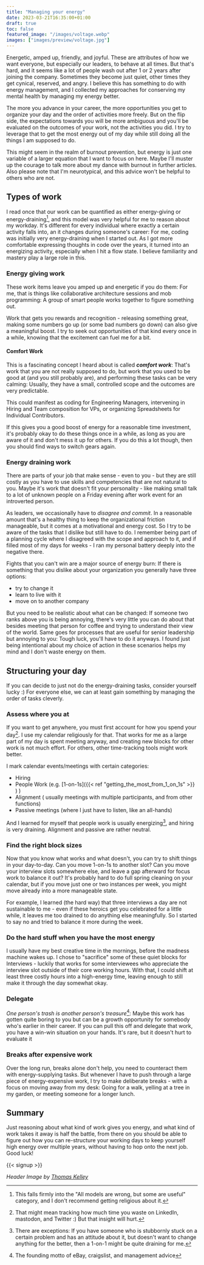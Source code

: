 ```yaml
---
title: "Managing your energy"
date: 2023-03-21T16:35:00+01:00
draft: true
toc: false
featured_image: "/images/voltage.webp"
images: ["images/preview/voltage.jpg"]
---
```


Energetic, amped up, friendly, and joyful. These are attributes of how we want everyone, but especially our leaders, to behave at all times. But that's hard, and it seems like a lot of people wash out after 1 or 2 years after joining the company. Sometimes they become just quiet, other times they get cynical, reserved, and angry. I believe this has something to do with energy management, and I collected my approaches for conserving my mental health by managing my energy better.

The more you advance in your career, the more opportunities you get to organize your day and the order of activities more freely. But on the flip side, the expectations towards you will be more ambiguous and you'll be evaluated on the outcomes of your work, not the activities you did. I try to leverage that to get the most energy out of my day while still doing all the things I am supposed to do. 

This might seem in the realm of burnout prevention, but energy is just one variable of a larger equation that I want to focus on here. Maybe I'll muster up the courage to talk more about my dance with burnout in further articles. Also please note that I'm neurotypical, and this advice won't be helpful to others who are not. 

## Types of work

I read once that our work can be quantified as either energy-giving or energy-draining[^3], and this model was very helpful for me to reason about my workday. It's different for every individual where exactly a certain activity falls into, an it changes during someone's career: For me, coding was initially very energy-draining when I started out. As I got more comfortable expressing thoughts in code over the years, it turned into an energizing activity, especially when I hit a flow state. I believe familiarity and mastery play a large role in this.

### Energy giving work 

These work items leave you amped up and energetic if you do them: For me, that is things like collaborative architecture sessions and mob programming: A group of smart people works together to figure something out. 

Work that gets you rewards and recognition - releasing something great, making some numbers go up (or some bad numbers go down) can also give a meaningful boost. I try to seek out opportunities of that kind every once in a while, knowing that the excitement can fuel me for a bit.

#### Comfort Work

This is a fascinating concept I heard about is called ***comfort work***: That's work that you are not really supposed to do, but work that you used to be good at (and you still probably are), and performing these tasks can be very calming: Usually, they have a small, controlled scope and the outcomes are very predictable. 

This could manifest as coding for Engineering Managers, intervening in Hiring and Team composition for VPs, or organizing Spreadsheets for Individual Contributors.

If this gives you a good boost of energy for a reasonable time investment, it's probably okay to do these things once in a while, as long as you are aware of it and don't mess it up for others. If you do this a lot though, then you should find ways to switch gears again. 

### Energy draining work

There are parts of your job that make sense - even to you - but they are still costly as you have to use skills and competencies that are not natural to you. Maybe it's work that doesn't fit your personality - like making small talk to a lot of unknown people on a Friday evening after work event for an introverted person. 

As leaders, we occasionally have to _disagree and commit_. In a reasonable amount that's a healthy thing to keep the organizational friction manageable, but it comes at a motivational and energy cost. So I try to be aware of the tasks that I dislike but still have to do. I remember being part of a planning cycle where I disagreed with the scope and approach to it, and if filled most of my days for weeks - I ran my personal battery deeply into the negative there.

Fights that you can't win are a major source of energy burn: If there is something that you dislike about your organization you generally have three options: 
* try to change it
* learn to live with it
* move on to another company

But you need to be realistic about what can be changed: If someone two ranks above you is being annoying, there's very little you can do about that besides meeting that person for coffee and trying to understand their view of the world. Same goes for processes that are useful for senior leadership but annoying to you: Tough luck, you'll have to do it anyways. I found just being intentional about my choice of action in these scenarios helps my mind and I don't waste energy on them. 

## Structuring your day

If you can decide to just not do the energy-draining tasks, consider yourself lucky :) For everyone else, we can at least gain something by managing the order of tasks cleverly. 

### Assess where you at

If you want to get anywhere, you must first account for how you spend your day[^1]. I use my calendar religiously for that. That works for me as a large part of my day is spent meeting anyway, and creating new blocks for other work is not much effort. For others, other time-tracking tools might work better. 

I mark calendar events/meetings with certain categories:
* Hiring
* People Work (e.g. [1-on-1s]({{< ref "getting_the_most_from_1_on_1s" >}} ) )
* Alignment ( usually meetings with multiple participants, and from other functions)
* Passive meetings (where I just have to listen, like an all-hands)

And I learned for myself that people work is usually energizing[^2], and hiring is very draining. Alignment and passive are rather neutral.

### Find the right block sizes

Now that you know what works and what doesn't, you can try to shift things in your day-to-day. Can you move 1-on-1s to another slot? Can you move your interview slots somewhere else, and leave a gap afterward for focus work to balance it out? It's probably hard to do full spring cleaning on your calendar, but if you move just one or two instances per week, you might move already into a more manageable state.

For example, I learned (the hard way) that three interviews a day are not sustainable to me - even if these heroics get you celebrated for a little while, it leaves me too drained to do anything else meaningfully. So I started to say no and tried to balance it more during the week.

### Do the hard stuff when you have the most energy

I usually have my best creative time in the mornings, before the madness machine wakes up.  I chose to "sacrifice" some of these quiet blocks for Interviews - luckily that works for some interviewees who appreciate the interview slot outside of their core working hours. With that, I could shift at least three costly hours into a high-energy time, leaving enough to still make it through the day somewhat okay.

### Delegate

_One person's trash is another person's treasure_[^4]: Maybe this work has gotten quite boring to you but can be a growth opportunity for somebody who's earlier in their career. If you can pull this off and delegate that work, you have a win-win situation on your hands. It's rare, but it doesn't hurt to evaluate it

### Breaks after expensive work

Over the long run, breaks alone don't help, you need to counteract them with energy-supplying tasks. But whenever I have to push through a large piece of energy-expensive work, I try to make deliberate breaks - with a focus on moving away from my desk: Going for a walk, yelling at a tree in my garden, or meeting someone for a longer lunch. 

## Summary

Just reasoning about what kind of work gives you energy, and what kind of work takes it away is half the battle, from there on you should be able to figure out how you can re-structure your working days to keep yourself high energy over multiple years, without having to hop onto the next job. Good luck!

{{< signup >}}

_Header Image by [Thomas Kelley](https://unsplash.com/de/@thkelley)_

[^1]: That might mean tracking how much time you waste on LinkedIn, mastodon, and Twitter :) But that insight will hurt.
[^2]: There are exceptions: If you have someone who is stubbornly stuck on a certain problem and has an attitude about it, but doesn't want to change anything for the better, then a 1-on-1 might be quite draining for me.
[^3]: This falls firmly into the "All models are wrong, but some are useful" category, and I don't recommend getting religious about it.
[^4]: The founding motto of eBay, craigslist, and management advice